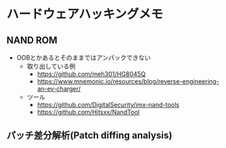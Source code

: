 # ハードウェアハッキングメモ
## NAND ROM
- OOBとかあるとそのままではアンパックできない
    - 取り出している例
        - https://github.com/meh301/HG8045Q
        - https://www.mnemonic.io/resources/blog/reverse-engineering-an-ev-charger/
    - ツール
        - https://github.com/DigitalSecurity/imx-nand-tools
        - https://github.com/Hitsxx/NandTool

## パッチ差分解析(Patch diffing analysis)
